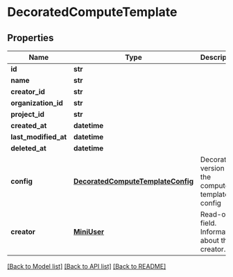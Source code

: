 # DecoratedComputeTemplate

## Properties
Name | Type | Description | Notes
------------ | ------------- | ------------- | -------------
**id** | **str** |  | 
**name** | **str** |  | 
**creator_id** | **str** |  | 
**organization_id** | **str** |  | 
**project_id** | **str** |  | [optional] 
**created_at** | **datetime** |  | 
**last_modified_at** | **datetime** |  | 
**deleted_at** | **datetime** |  | [optional] 
**config** | [**DecoratedComputeTemplateConfig**](DecoratedComputeTemplateConfig.md) | Decorated version of the compute template config | 
**creator** | [**MiniUser**](MiniUser.md) | Read-only field. Information about the creator. | 

[[Back to Model list]](../README.md#documentation-for-models) [[Back to API list]](../README.md#documentation-for-api-endpoints) [[Back to README]](../README.md)



